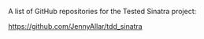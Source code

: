 A list of GitHub repositories for the Tested Sinatra project:

https://github.com/JennyAllar/tdd_sinatra
